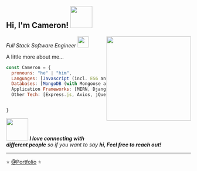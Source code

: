 <h2> Hi, I'm Cameron! <img src="https://media3.giphy.com/media/kyRP7l8a1fcYo86esL/giphy.gif?cid=790b7611tgxrzq88bi9ibfvhzq8h4zis056qu9srk5yvwi20&rid=giphy.gif&ct=s" width="60"></h2>
<img align='right' src="https://media3.giphy.com/media/kV0cEAFnweUPKOsXhh/giphy.gif" width="230">
<p><em>Full Stack Software Engineer <img src="https://media.giphy.com/media/WUlplcMpOCEmTGBtBW/giphy.gif" width="30"> 
</em></p>




A little more about me...  

```javascript
const Cameron = {
  pronouns: "he" | "him",
  Languages: [Javascript (incl. ES6 and Node JS), Python, HTML5, CSS3],
  Databases: [MongoDB (with Mongoose and Cloud Atlas), SQL, NoSQL, Django ORM],
  Application Frameworks: [MERN, Django, React, Node.js],
  Other Tech: [Express.js, Axios, jQuery, Folium, Pandas, bootstrap, jest.js, cucumber.js, Git, GitHub]


}
```

<img src="https://media.giphy.com/media/LnQjpWaON8nhr21vNW/giphy.gif" width="60"> <em><b>I love connecting with different people</b> so if you want to say <b>hi, Feel free to reach out!</b> </em>

---

⭐️ [@Portfolio](https://cameronmccloskey.com) ⭐️ 
